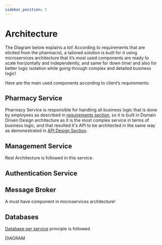 ```yaml
---
sidebar_position: 2
---
```


# Architecture

The Diagram below explains a lot! According to requirements that are elicited from the pharmacist, a tailored solution is built for it using microservices architecture that it’s most used components are ready to scale horizontally and independently, and same for down time! and also for better logic isolation while going through complex and detailed business logic!

Here are the main used components according to client’s requirements:

## Pharmacy Service

Pharmacy Service is responsible for handling all business logic that is done by employees as described in [requirements section](../intro.md#user-storiesfeatures), so it is built in Domain Driven Design architecture as it is the most complex service in terms of business logic, and that resulted it's API to be architected in the same way as demonestrated in [API Design Section](./apiDocumentation).
    
## Management Service

Rest Architecture is followed in this service.
    
## Authentication Service
    
## Message Broker

A must have component in microservices architecture!
    
## Databases
    
[Database per service](https://microservices.io/patterns/data/database-per-service.html) principle is followed.

DIAGRAM